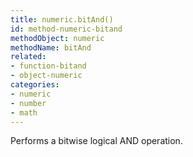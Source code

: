 ```yaml
---
title: numeric.bitAnd()
id: method-numeric-bitand
methodObject: numeric
methodName: bitAnd
related:
- function-bitand
- object-numeric
categories:
- numeric
- number
- math
---
```


Performs a bitwise logical AND operation.
